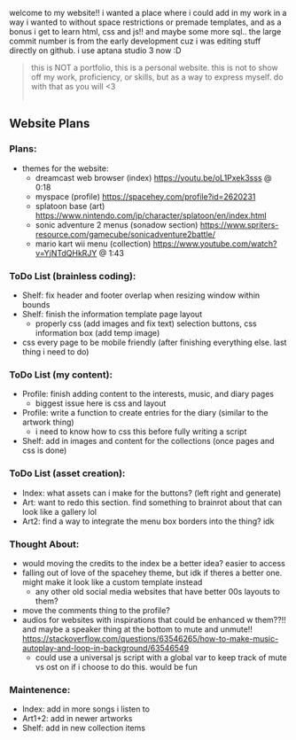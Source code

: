 welcome to my website!! i wanted a place where i could add in my work in a way i wanted to without space restrictions or premade templates, and as a bonus i get to learn html, css and js!! and maybe some more sql..
the large commit number is from the early development cuz i was editing stuff directly on github. i use aptana studio 3 now :D

> this is NOT a portfolio, this is a personal website. this is not to show off my work, proficiency, or skills, but as a way to express myself. do with that as you will <3
<br /><br />
## Website Plans
### Plans:
- themes for the website:
  - dreamcast web browser (index) https://youtu.be/oL1Pxek3sss @ 0:18
  - myspace (profile) https://spacehey.com/profile?id=2620231
  - splatoon base (art) https://www.nintendo.com/jp/character/splatoon/en/index.html
  - sonic adventure 2 menus (sonadow section) https://www.spriters-resource.com/gamecube/sonicadventure2battle/
  - mario kart wii menu (collection) https://www.youtube.com/watch?v=YjNTdQHkRJY @ 1:43

### ToDo List (brainless coding):
- Shelf: fix header and footer overlap when resizing window within bounds
- Shelf: finish the information template page layout
  - properly css (add images and fix text) selection buttons, css information box (add temp image)
- css every page to be mobile friendly (after finishing everything else. last thing i need to do)

### ToDo List (my content):
- Profile: finish adding content to the interests, music, and diary pages
  - biggest issue here is css and layout
- Profile: write a function to create entries for the diary (similar to the artwork thing)
  - i need to know how to css this before fully writing a script
- Shelf: add in images and content for the collections (once pages and css is done)

### ToDo List (asset creation):
- Index: what assets can i make for the buttons? (left right and generate)
- Art: want to redo this section. find something to brainrot about that can look like a gallery lol
- Art2: find a way to integrate the menu box borders into the thing? idk

### Thought About:
- would moving the credits to the index be a better idea? easier to access
- falling out of love of the spacehey theme, but idk if theres a better one. might make it look like a custom template instead
  - any other old social media websites that have better 00s layouts to them?
- move the comments thing to the profile?
- audios for websites with inspirations that could be enhanced w them??!! and maybe a speaker thing at the bottom to mute and unmute!! https://stackoverflow.com/questions/63546265/how-to-make-music-autoplay-and-loop-in-background/63546549
  - could use a universal js script with a global var to keep track of mute vs ost on if i choose to do this. would be fun

### Maintenence:
- Index: add in more songs i listen to
- Art1+2: add in newer artworks
- Shelf: add in new collection items
